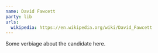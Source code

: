 ```yaml
---
name: David Fawcett
party: lib
urls:
  wikipedia: https://en.wikipedia.org/wiki/David_Fawcett
---
```

Some verbiage about the candidate here.
